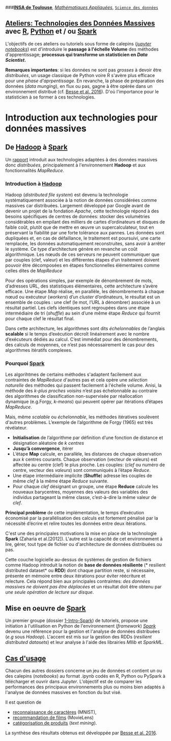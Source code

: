 ###[**INSA de Toulouse**](http://www.insa-toulouse.fr/fr/index.html), [*Mathématiques Appliquées*](http://www.math.insa-toulouse.fr/fr/index.html), [`Science des données`](http://www.math.insa-toulouse.fr/fr/enseignement.html) 

## [Ateliers: Technologies des Données Massives](https://github.com/wikistat/Ateliers-Big-Data) avec [R](https://cran.r-project.org/), [Python](https://www.python.org/) et / ou [Spark](href="http://spark.apache.org/)

L'objectifs de ces ateliers ou tutoriels sous forme de calepins ([*jupyter notebooks*](http://jupyter.org/)) est d'introduire le **passage à l'échelle Volume** des méthodes d'apprentissage; **processus qui transforme un statisticien en *Data Scientist*.** 

**Remarques importantes**: si les données ne sont pas *grosses* à devoir être *distribuées*, un usage classique de Python voire R s'avère plus efficace pour une *phase d'aprpentissage*. En revanche, la phase de préparation des données (*data munging*), en flux ou pas, gagne à être opérée dans un environnement distribué (cf. [Besse et al. 2016](https://hal.archives-ouvertes.fr/hal-01350099)). D'où l'importance pour le statisticien à se former à ces technologies.


# Introduction aux technologies pour données massives

## De [Hadoop](http://hadoop.apache.org/) à [Spark](http://spark.apache.org/)

Un [rapport](https://hal.archives-ouvertes.fr/file/index/docid/995801/filename/st-stat-bigdata-clones.pdf) introduit aux technologies adaptées à des données massives donc *distribuées*, principalement à l'environnement **Hadoop** et aux fonctionnalités *MapReduce*.

### Introduction à [Hadoop](http://hadoop.apache.org/)

Hadoop (*distributed file system*) est devenu la technologie systématiquement associée à la notion de données considérées comme massives car distribuées. Largement développé par Google
avant de devenir un projet de la fondation *Apache*, cette technologie répond à des besoins spécifiques de centres de données: stocker
des volumétries considérables en empilant des milliers de cartes d’ordinateurs et disques de faible coût, plutôt que de mettre en œuvre un supercalculateur, tout en préservant la fiabilité par une forte tolérance aux pannes. Les données sont dupliquées et, en cas de défaillance, le traitement est poursuivi, une carte remplacée,
les données automatiquement reconstruites, sans avoir à arrêter le système. Ce type d’architecture génère en revanche un coût algorithmique. Les nœuds de ces serveurs ne peuvent communiquer que par couples (clef, valeur) et les différentes étapes d’un traitement doivent pouvoir être décomposées en étapes fonctionnelles élémentaires comme celles dites de *MapReduce*

Pour des opérations simples, par exemple de dénombrement de mots, d’adresses URL, des statistiques élémentaires, cette architecture s’avère efficace. Une étape *Map* réalise, en parallèle, les dénombrements à chaque nœud ou exécuteur (*workers*) d’un *cluster*
d’ordinateurs, le résultat est un ensemble de couples : une clef (le mot, l’URL à dénombrer) associée à un résultat partiel. Les clefs identiques sont regroupées dans une étape intermédiaire de tri (*shuffle*) au sein d’une même étape *Reduce* qui fournit pour chaque clef le résultat final.

Dans cette architecture, les algorithmes sont dits *échelonnables* de l’anglais **scalable** si  le  temps  d’exécution  décroît  linéairement  avec  le  nombre  d’exécuteurs dédiés au calcul. C’est immédiat pour des dénombrements, des calculs de
moyennes, ce n’est pas nécessairement le cas pour des algorithmes itératifs complexes. 

### Pourquoi [Spark](http://spark.apache.org/)
Les algorihtmes de certains méthodes s'adaptent facilement aux contraintes de *MapReduce* d'autres pas et cela opère une *sélection naturelle* des méthodes qui passent facilement à l'échelle volume. Anisi, la méthode des *k-plus proches voisins* n’est pas échelonnable au contraire des algorithmes de classification non-supervisée par réallocation dynamique (e.g.Forgy, *k-means*) qui peuvent opérer par itérations d’étapes *MapReduce*.

Mais, même *scalable* ou *échelonnable*, les méthodes itératives soulèvent d'autres problèmes. L’exemple de l’algorithme de Forgy (1965) est très révélateur.

- **Initialisation** de l’algorithme par définition d’une fonction de distance et désignation aléatoire de *k centres*
- **Jusqu’à convergence**, itérer
 - L’étape **Map** calcule, en parallèle, les distances de chaque observation aux *k* centres courants. Chaque observation (vecteur
de  valeurs)  est  affectée  au  centre  (clef)  le  plus  proche.  Les couples: (*clef* ou numéro de centre, vecteur des *valeurs*) sont
communiqués à l’étape *Reduce*.
 - Une étape intermédiaire implicite (**Shuffle**) adresse les couples
de même *clef* à la même étape *Reduce* suivante.
 - Pour chaque *clef* désignant un groupe, une étape **Reduce** calcule
les nouveaux barycentres, moyennes des valeurs des variables des individus partageant la même classe, c’est-à-dire la même valeur de *clef*.

**Principal problème** de cette implémentation, le temps d’exécution économisé par la parallélisation des calculs est fortement pénalisé par la nécessité d’écrire et relire toutes les données entre deux itérations.

C'est une des principales motivations la mise en place de la technologie **Spark** (Zaharia et al.[2012]). L'autre est la capacité de cet environnement à lire, gérer, tout type de fichier ou d'architecture de données distribuées ou pas.

Cette couche logicielle au-dessus de systèmes de gestion de fichiers comme Hadoop introduit la notion de **base de données résiliente** (*
resilient distributed dataset* ou **RDD**) dont chaque partition reste, si nécessaire, présente en mémoire entre deux itérations pour éviter réécriture et relecture. Cela répond bien aux principales contraintes: *des données massives ne doivent pas être déplacées* et un résultat doit être obtenu par *une seule opération de lecture sur disque*.


## Mise en oeuvre de [Spark](http://spark.apache.org/)
 
Un premier groupe (dossier [1-Intro-Spark](https://github.com/wikistat/Ateliers-Big-Data/tree/master/1-Intro-PySpark)) de tutoriels, propose une initiation à l'utilisation en Python de l'environnement (*framework*) [*Spark*](http://spark.apache.org/) devenu une référence pour la gestion et l'analyse de données distribuées (*e.g* sous *Hadoop*). L'accent est mis sur la gestion des RDDs (*resilient distributed datasets*) et leur analyse à l'aide des librairies *Mllib* et *SparkML*.

## [Cas d'usage](https://hal.archives-ouvertes.fr/hal-01350099)
Chacun des autres dossiers concerne un jeu de données et contient un ou des calepins (*notebooks*) au format .ipynb codés en R, Python ou PySpark à télécharger et ouvrir dans *Jupyter*. L'objectif est de comparer les performances des principaux environnements plus ou moins bien adaptés à l'analyse de données massives en fonction du but visé.

Il est question de 

- [reconnaissance de caractères](http://localhost:8888/tree/Ateliers-Big-Data/2-MNIST) (MNIST), 
- [recommandation de films](http://localhost:8888/tree/Ateliers-Big-Data/3-MovieLens) (MovieLens)
- [catégorisation de produits](http://localhost:8888/tree/Ateliers-Big-Data/4-Cdiscount) (*text mining*).

La synthèse des résultats obtenus est développée par [Besse et al. 2016](https://hal.archives-ouvertes.fr/hal-01350099).

